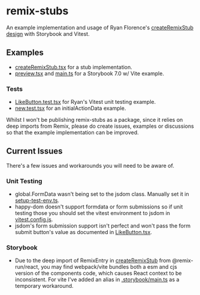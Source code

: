 # remix-stubs

An example implementation and usage of Ryan Florence's [createRemixStub design](https://github.com/remix-run/remix/discussions/2481) with Storybook and Vitest.

## Examples
- [createRemixStub.tsx](./packages/remix-stubs/src/createRemixStub.tsx) for a stub implementation.
- [preview.tsx](./apps/stubs-example/.storybook/preview.tsx) and [main.ts](apps/stubs-example/.storybook/main.ts) for a Storybook 7.0 w/ Vite example.
### Tests
- [LikeButton.test.tsx](./apps/stubs-example/app/components/LikeButton.test.tsx) for Ryan's Vitest unit testing example.
- [new.test.tsx](./apps/stubs-example/app/routes/notes/new.test.tsx) for an initialActionData example.

Whilst I won't be publishing remix-stubs as a package, since it relies on deep imports from Remix, please do create issues, examples or discussions so that the example implementation can be improved.

## Current Issues

There's a few issues and workarounds you will need to be aware of.

### Unit Testing

- global.FormData wasn't being set to the jsdom class. Manually set it in [setup-test-env.ts](./apps/stubs-example/test/setup-test-env.ts).
- happy-dom doesn't support formdata or form submissions so if unit testing those you should set the vitest environment to jsdom in [vitest.config.js](./apps/stubs-example/vitest.config.js).
- jsdom's form submission support isn't perfect and won't pass the form submit button's value as documented in [LikeButton.tsx](./apps/stubs-example/app/components/LikeButton.tsx).

### Storybook

- Due to the deep import of RemixEntry in [createRemixStub](./packages/remix-stubs/src/createRemixStub.tsx) from @remix-run/react, you may find webpack/vite bundles both a esm and cjs version of the components code, which causes React context to be inconsistent. For vite I've added an alias in [.storybook/main.ts](./apps/stubs-example/.storybook/main.ts) as a temporary workaround.